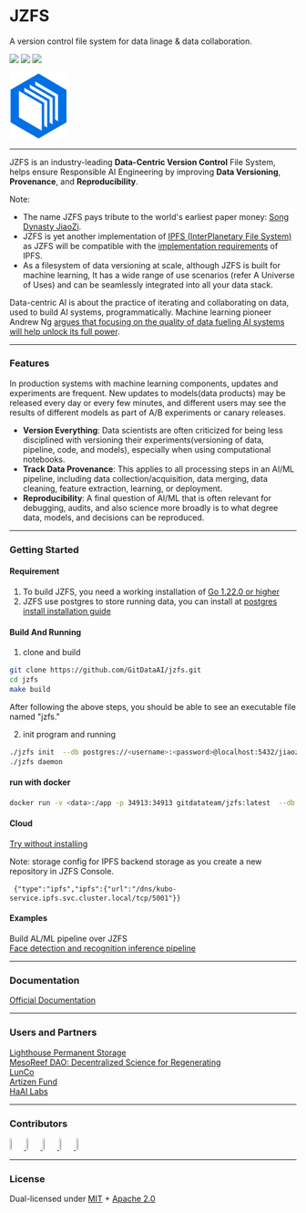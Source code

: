 # JZFS
A version control file system for data linage & data collaboration.

<p align="left">
  <a href="https://codecov.io/gh/jiaozifs/jiaozifs"><img src="https://codecov.io/gh/gitdataai/jiaozifs/branch/main/graph/badge.svg" /></a>
  <a href="https://goreportcard.com/report/github.com/jiaozifs/jiaozifs"><img src="https://goreportcard.com/badge/github.com/gitdataai/jiaozifs" /></a>  
  <a href=""><img src="https://img.shields.io/badge/golang-%3E%3D1.22.0-blue.svg" /></a>
  <br/>
</p>

<a href="https://github.com/GitDataAI/jzfs"><img src="https://github.com/GitDataAI/jzfs/blob/main/docs/logo/jiaozifs.png?raw=true" width="100" /></a>

----
JZFS is an industry-leading **Data-Centric Version Control** File System, helps ensure Responsible AI Engineering by improving **Data Versioning**, **Provenance**, and **Reproducibility**.

Note:
* The name JZFS pays tribute to the world's earliest paper money: [Song Dynasty JiaoZi](https://en.wikipedia.org/wiki/Jiaozi_(currency)).
* JZFS is yet another implementation of [IPFS (InterPlanetary File System)](https://ipfs.tech/) as JZFS will be compatible with the [implementation requirements](https://specs.ipfs.tech/architecture/principles/#ipfs-implementation-requirements) of IPFS.
* As a filesystem of data versioning at scale, although JZFS is built for machine learning, It has a wide range of use scenarios (refer A Universe of Uses) and can be seamlessly integrated into all your data stack.

Data-centric AI is about the practice of iterating and collaborating on data, used to build AI systems, programmatically. Machine learning pioneer Andrew Ng [argues that focusing on the quality of data fueling AI systems will help unlock its full power](https://youtu.be/TU6u_T-s68Y).

----
### Features

In production systems with machine learning components, updates and experiments are frequent. New updates to models(data products) may be released every day or every few minutes, and different users may see the results of different models as part of A/B experiments or canary releases.

* **Version Everything**: Data scientists are often criticized for being less disciplined with versioning their experiments(versioning of data, pipeline, code, and models), especially when using computational notebooks.
* **Track Data Provenance**: This applies to all processing steps in an AI/ML pipeline, including data collection/acquisition, data merging, data cleaning, feature extraction, learning, or deployment.
* **Reproducibility**: A final question of AI/ML that is often relevant for debugging, audits, and also science more broadly is to what degree data, models, and decisions can be reproduced.

----
### Getting Started

#### Requirement

1. To build JZFS, you need a working installation of   [Go 1.22.0 or higher](https://golang.org/dl/)
2. JZFS use postgres to store running data, you can install at  [postgres install installation guide](https://www.postgresql.org/docs/current/installation.html)

#### Build And Running

1. clone and build
```bash
git clone https://github.com/GitDataAI/jzfs.git
cd jzfs
make build
```

After following the above steps, you should be able to see an executable file named "jzfs."

2. init program and running
```bash
./jzfs init  --db postgres://<username>:<password>@localhost:5432/jiaozifs?sslmode=disable
./jzfs daemon
```

#### run with docker

```bash
docker run -v <data>:/app -p 34913:34913 gitdatateam/jzfs:latest  --db "postgres://<user>:<password>@192.168.1.16:5432/jiaozifs?sslmode=disable" --bs_path /app/data --listen http://0.0.0.0:34913 --config /app/config.toml
```
#### Cloud

[Try without installing](https://console.gitdata.ai)

Note: storage config for IPFS backend storage as you create a new repository in JZFS Console.

```
 {"type":"ipfs","ipfs":{"url":"/dns/kubo-service.ipfs.svc.cluster.local/tcp/5001"}}
```

#### Examples
Build AL/ML pipeline over JZFS   
[Face detection and recognition inference pipeline](https://colab.research.google.com/drive/1wsv-KMxTdsCLZ64eLq4W1MTfspid-vv6?usp=sharing)

----
### Documentation

[Official Documentation](https://docs.gitdata.ai)

----
### Users and Partners

[Lighthouse Permanent Storage](https://www.lighthouse.storage/)   
[MesoReef DAO: Decentralized Science for Regenerating](https://linktr.ee/mesoreefdao)    
[LunCo](https://www.lunco.space/)   
[Artizen Fund](https://artizen.fund/)   
[HaAI Labs](https://haai.info/)   

----
### Contributors

<a href="https://github.com/hunjixin" target="_blank"><img src="https://avatars.githubusercontent.com/u/41407352?v=4" width="5%" height="5%"/> </a>
<a href="https://github.com/Brownjy" target="_blank"><img src="https://avatars.githubusercontent.com/u/54040689?v=4" width="5%" height="5%"/> </a>
<a href="https://github.com/TsumikiQAQ" target="_blank"><img src="https://avatars.githubusercontent.com/u/116857998?v=4" width="5%" height="5%"/> </a>
<a href="https://github.com/taoshengshi" target="_blank"><img src="https://avatars.githubusercontent.com/u/33315004?v=4" width="5%" height="5%"/> </a>
<a href="https://github.com/gitdata001" target="_blank"><img src="https://avatars.githubusercontent.com/u/157772574?v=4" width="5%" height="5%"/> </a>

----
### License

Dual-licensed under [MIT](https://github.com/GitDataAI/jzfs/blob/main/LICENSE-MIT) + [Apache 2.0](https://github.com/GitDataAI/jzfs/blob/main/LICENSE-APACHE)


